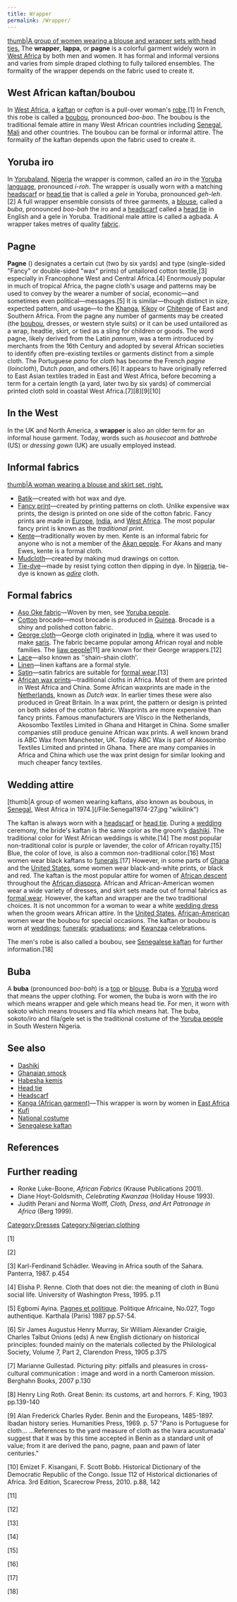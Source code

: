 ```yaml
---
title: Wrapper
permalink: /Wrapper/
---
```


[thumb\|A group of women wearing a blouse and wrapper sets with head
ties.](/File:Nigerian_women.jpg "wikilink") The **wrapper**, **lappa**,
or **pagne** is a colorful garment widely worn in [West
Africa](/West_Africa "wikilink") by both men and women. It has formal
and informal versions and varies from simple draped clothing to fully
tailored ensembles. The formality of the wrapper depends on the fabric
used to create it.

## West African kaftan/boubou

In [West Africa](/West_Africa "wikilink"), a
[kaftan](/kaftan "wikilink") or *caftan* is a pull-over woman's
[robe](/robe "wikilink").[1] In French, this robe is called a
[boubou](/Boubou_(clothing) "wikilink"), pronounced *boo-boo*. The
boubou is the traditional female attire in many West African countries
including [Senegal](/Senegal "wikilink"), [Mali](/Mali "wikilink") and
other countries. The boubou can be formal or informal attire. The
formality of the kaftan depends upon the fabric used to create it.

## Yoruba iro

In [Yorubaland](/Yorubaland "wikilink"), [Nigeria](/Nigeria "wikilink")
the wrapper is common, called an *iro* in the [Yoruba
language](/Yoruba_language "wikilink"), pronounced *i-roh*. The wrapper
is usually worn with a matching [headscarf](/headscarf "wikilink") or
[head tie](/head_tie "wikilink") that is called a *gele* in Yoruba,
pronounced *geh-leh*.[2] A full wrapper ensemble consists of three
garments, a [blouse](/blouse "wikilink"), called a *buba*, pronounced
*boo-bah* the iro and a [headscarf](/headscarf "wikilink") called a
[head tie](/head_tie "wikilink") in English and a gele in Yoruba.
Traditional male attire is called a agbada. A wrapper takes metres of
quality [fabric](/textile "wikilink").

## Pagne

**Pagne** () designates a certain cut (two by six yards) and type
(single-sided "Fancy" or double-sided "wax" prints) of untailored cotton
textile,[3] especially in Francophone West and Central Africa.[4]
Enormously popular in much of tropical Africa, the pagne cloth's usage
and patterns may be used to convey by the wearer a number of social,
economic—and sometimes even political—messages.[5] It is similar—though
distinct in size, expected pattern, and usage—to the
[Khanga](/Khanga "wikilink"), [Kikoy](/Kikoy "wikilink") or
[Chitenge](/Chitenge "wikilink") of East and Southern Africa. From the
pagne any number of garments may be created (the
[boubou](/Boubou_(clothing) "wikilink"), dresses, or western style
suits) or it can be used untailored as a wrap, headtie, skirt, or tied
as a sling for children or goods. The word pagne, likely derived from
the Latin *pannum*, was a term introduced by merchants from the 16th
Century and adopted by several African societies to identify often
pre-existing textiles or garments distinct from a simple cloth. The
Portuguese *pano* for *cloth* has become the French *pagne*
(*loincloth*), Dutch *paan*, and others.[6] It appears to have
originally referred to East Asian textiles traded in East and West
Africa, before becoming a term for a certain length (a yard, later two
by six yards) of commercial printed cloth sold in coastal West
Africa.[7][8][9][10]

## In the West

In the UK and North America, a **wrapper** is also an older term for an
informal house garment. Today, words such as *housecoat* and *bathrobe*
(US) or *dressing gown* (UK) are usually employed instead.

## Informal fabrics

[thumb\|A woman wearing a blouse and skirt set,
right.](/File:NW_Folklife_2008_-_dancer_and_drummers_02.jpg "wikilink")

-   [Batik](/Batik "wikilink")—created with hot wax and dye.
-   [Fancy print](/Fancy_print "wikilink")—created by printing patterns
    on cloth. Unlike expensive wax prints, the design is printed on one
    side of the cotton fabric. Fancy prints are made in
    [Europe](/Europe "wikilink"), [India](/India "wikilink"), and [West
    Africa](/West_Africa "wikilink"). The most popular fancy print is
    known as the *traditional print*.
-   [Kente](/Kente "wikilink")—traditionally woven by men. Kente is an
    informal fabric for anyone who is not a member of the [Akan
    people](/Akan_people "wikilink"). For Akans and many Ewes, kente is
    a formal cloth.
-   [Mudcloth](/Mudcloth "wikilink")—created by making mud drawings on
    cotton.
-   [Tie-dye](/Tie-dye "wikilink")—made by resist tying cotton then
    dipping in dye. In [Nigeria](/Nigeria "wikilink"), tie-dye is known
    as *[adire](/Adire_(textile_art) "wikilink")* cloth.

## Formal fabrics

-   [Aso Oke fabric](/Aso_Oke_fabric "wikilink")—Woven by men, see
    [Yoruba people](/Yoruba_people "wikilink").
-   [Cotton](/Cotton "wikilink") brocade—most brocade is produced in
    [Guinea](/Guinea "wikilink"). Brocade is a shiny and polished cotton
    fabric.
-   [George cloth](/George_cloth "wikilink")—George cloth originated in
    [India](/India "wikilink"), where it was used to make
    [saris](/sari "wikilink"). The fabric became popular among African
    royal and noble families. The [Ijaw
    people](/Ijaw_people "wikilink")[11] are known for their George
    wrappers.[12]
-   [Lace](/Lace "wikilink")—also known as ''shain-shain cloth'.
-   [Linen](/Linen "wikilink")—linen kaftans are a formal style.
-   [Satin](/Satin "wikilink")—satin fabrics are suitable for [formal
    wear](/formal_wear "wikilink").[13]
-   [African wax prints](/African_wax_prints "wikilink")—traditional
    cloths in Africa. Most of them are printed in West Africa and China.
    Some African waxprints are made in the
    [Netherlands](/Netherlands "wikilink"), known as *Dutch wax*. In
    earlier times these were also produced in Great Britain. In a wax
    print, the pattern or design is printed on both sides of the cotton
    fabric. Waxprints are more expensive than fancy prints. Famous
    manufacturers are Vlisco in the Netherlands, Akosombo Textiles
    Limited in Ghana and Hitarget in China. Some smaller companies still
    produce genuine African wax prints. A well known brand is ABC Wax
    from Manchester, UK. Today ABC Wax is part of Akosombo Textiles
    Limited and printed in Ghana. There are many companies in Africa and
    China which use the wax print design for similar looking and much
    cheaper fancy textiles.

## Wedding attire

[thumb\|A group of women wearing kaftans, also known as boubous, in
[Senegal](Senegal "wikilink"), West Africa in
1974.](/File:Senegal1974-27.jpg "wikilink")

The kaftan is always worn with a [headscarf](/headscarf "wikilink") or
[head tie](/head_tie "wikilink"). During a
[wedding](/wedding "wikilink") ceremony, the bride's kaftan is the same
color as the groom's [dashiki](/dashiki "wikilink"). The traditional
color for West African weddings is white.[14] The most popular
non-traditional color is purple or lavender, the color of African
royalty.[15] Blue, the color of love, is also a common non-traditional
color.[16] Most women wear black kaftans to
[funerals](/funeral "wikilink").[17] However, in some parts of
[Ghana](/Ghana "wikilink") and the [United
States](/United_States "wikilink"), some women wear black-and-white
prints, or black and red. The kaftan is the most popular attire for
women of [African descent](/African_descent "wikilink") throughout the
[African diaspora](/African_diaspora "wikilink"). African and
African-American women wear a wide variety of dresses, and skirt sets
made out of formal fabrics as [formal wear](/formal_wear "wikilink").
However, the kaftan and wrapper are the two traditional choices. It is
not uncommon for a woman to wear a white [wedding
dress](/wedding_dress "wikilink") when the groom wears African attire.
In the [United States](/United_States "wikilink"),
[African-American](/African-American "wikilink") women wear the boubou
for special occasions. The kaftan or boubou is worn at
[weddings](/wedding "wikilink"); [funerals](/funeral "wikilink");
[graduations](/graduation "wikilink"); and
[Kwanzaa](/Kwanzaa "wikilink") celebrations.

The men's robe is also called a boubou, see [Senegalese
kaftan](/Senegalese_kaftan "wikilink") for further information.[18]

## Buba

A **buba** (pronounced *boo-bah*) is a [top](/Top_(clothing) "wikilink")
or [blouse](/blouse "wikilink"). Buba is a
[Yoruba](/Yoruba_people "wikilink") word that means the upper clothing.
For women, the buba is worn with the iro which means wrapper and gele
which means head tie. For men, it worn with sokoto which means trousers
and fila which means hat. The buba, sokoto/iro and fila/gele set is the
traditional costume of the [Yoruba people](/Yoruba_people "wikilink") in
South Western Nigeria.

## See also

-   [Dashiki](/Dashiki "wikilink")
-   [Ghanaian smock](/Ghanaian_smock "wikilink")
-   [Habesha kemis](/Habesha_kemis "wikilink")
-   [Head tie](/Head_tie "wikilink")
-   [Headscarf](/Headscarf "wikilink")
-   [Kanga (African garment)](/Kanga_(African_garment) "wikilink")—This
    wrapper is worn by women in [East Africa](/East_Africa "wikilink")
-   [Kufi](/Kufi "wikilink")
-   [National costume](/National_costume "wikilink")
-   [Senegalese kaftan](/Senegalese_kaftan "wikilink")

## References

## Further reading

-   Ronke Luke-Boone, *African Fabrics* (Krause Publications 2001).
-   Diane Hoyt-Goldsmith, *Celebrating Kwanzaa* (Holiday House 1993).
-   Judith Perani and Norma Wolff, *Cloth, Dress, and Art Patronage in
    Africa* (Berg 1999).

[Category:Dresses](/Category:Dresses "wikilink") [Category:Nigerian
clothing](/Category:Nigerian_clothing "wikilink")

[1]

[2]

[3] Karl-Ferdinand Schädler. Weaving in Africa south of the Sahara.
Panterra, 1987. p.454

[4] Elisha P. Renne. Cloth that does not die: the meaning of cloth in
Bùnú social life. University of Washington Press, 1995. p.11

[5] Egbomi Ayina. [Pagnes et
politique](http://www.politique-africaine.com/numeros/pdf/027047.pdf).
Politique Africaine, No.027, Togo authentique. Karthala (Paris) 1987
pp.57-54.

[6] Sir James Augustus Henry Murray, Sir William Alexander Craigie,
Charles Talbut Onions (eds) A new English dictionary on historical
principles: founded mainly on the materials collected by the
Philological Society, Volume 7, Part 2, Clarendon Press, 1905 p.375

[7] Marianne Gullestad. Picturing pity: pitfalls and pleasures in
cross-cultural communication : image and word in a north Cameroon
mission. Berghahn Books, 2007 p.130

[8] Henry Ling Roth. Great Benin: its customs, art and horrors. F. King,
1903 pp.139-140

[9] Alan Frederick Charles Ryder. Benin and the Europeans, 1485-1897.
Ibadan history series. Humanities Press, 1969. p. 57 "Pano is Portuguese
for cloth... ...References to the yard measure of cloth as the lvara
acustumada' suggest that it was by this time accepted in Benin as a
standard unit of value; from it are derived the pano, pagne, paan and
pawn of later centuries."

[10] Emizet F. Kisangani, F. Scott Bobb. Historical Dictionary of the
Democratic Republic of the Congo. Issue 112 of Historical dictionaries
of Africa. 3rd Edition, Scarecrow Press, 2010. p.88, 142

[11]

[12]

[13]

[14]

[15]

[16]

[17]

[18]